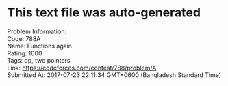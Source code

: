 # This text file was auto-generated  
  
Problem Information:  
Code: 788A  
Name: Functions again  
Rating: 1600  
Tags: dp, two pointers  
Link: https://codeforces.com/contest/788/problem/A  
Submitted At: 2017-07-23 22:11:34 GMT+0600 (Bangladesh Standard Time)  
